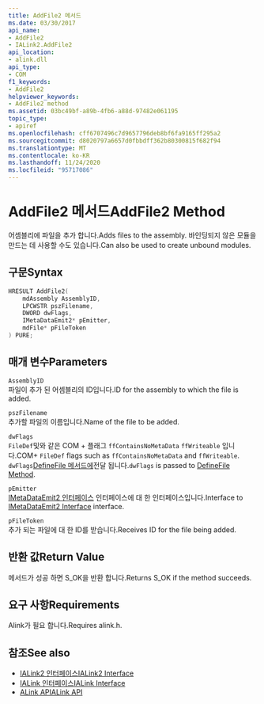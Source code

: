 ```yaml
---
title: AddFile2 메서드
ms.date: 03/30/2017
api_name:
- AddFile2
- IALink2.AddFile2
api_location:
- alink.dll
api_type:
- COM
f1_keywords:
- AddFile2
helpviewer_keywords:
- AddFile2 method
ms.assetid: 03bc49bf-a89b-4fb6-a88d-97482e061195
topic_type:
- apiref
ms.openlocfilehash: cff6707496c7d9657796deb8bf6fa9165ff295a2
ms.sourcegitcommit: d8020797a6657d0fbbdff362b80300815f682f94
ms.translationtype: MT
ms.contentlocale: ko-KR
ms.lasthandoff: 11/24/2020
ms.locfileid: "95717086"
---
```

# <a name="addfile2-method"></a><span data-ttu-id="30141-102">AddFile2 메서드</span><span class="sxs-lookup"><span data-stu-id="30141-102">AddFile2 Method</span></span>

<span data-ttu-id="30141-103">어셈블리에 파일을 추가 합니다.</span><span class="sxs-lookup"><span data-stu-id="30141-103">Adds files to the assembly.</span></span> <span data-ttu-id="30141-104">바인딩되지 않은 모듈을 만드는 데 사용할 수도 있습니다.</span><span class="sxs-lookup"><span data-stu-id="30141-104">Can also be used to create unbound modules.</span></span>  
  
## <a name="syntax"></a><span data-ttu-id="30141-105">구문</span><span class="sxs-lookup"><span data-stu-id="30141-105">Syntax</span></span>  
  
```cpp  
HRESULT AddFile2(  
    mdAssembly AssemblyID,  
    LPCWSTR pszFilename,  
    DWORD dwFlags,  
    IMetaDataEmit2* pEmitter,  
    mdFile* pFileToken  
) PURE;  
```  
  
## <a name="parameters"></a><span data-ttu-id="30141-106">매개 변수</span><span class="sxs-lookup"><span data-stu-id="30141-106">Parameters</span></span>  

 `AssemblyID`  
 <span data-ttu-id="30141-107">파일이 추가 된 어셈블리의 ID입니다.</span><span class="sxs-lookup"><span data-stu-id="30141-107">ID for the assembly to which the file is added.</span></span>  
  
 `pszFilename`  
 <span data-ttu-id="30141-108">추가할 파일의 이름입니다.</span><span class="sxs-lookup"><span data-stu-id="30141-108">Name of the file to be added.</span></span>  
  
 `dwFlags`  
 <span data-ttu-id="30141-109">`FileDef`및와 같은 COM + 플래그 `ffContainsNoMetaData` `ffWriteable` 입니다.</span><span class="sxs-lookup"><span data-stu-id="30141-109">COM+ `FileDef` flags such as `ffContainsNoMetaData` and `ffWriteable`.</span></span> <span data-ttu-id="30141-110">`dwFlags`[DefineFile 메서드에](../metadata/imetadataassemblyemit-definefile-method.md)전달 됩니다.</span><span class="sxs-lookup"><span data-stu-id="30141-110">`dwFlags` is passed to [DefineFile Method](../metadata/imetadataassemblyemit-definefile-method.md).</span></span>  
  
 `pEmitter`  
 <span data-ttu-id="30141-111">[IMetaDataEmit2 인터페이스](../metadata/imetadataemit2-interface.md) 인터페이스에 대 한 인터페이스입니다.</span><span class="sxs-lookup"><span data-stu-id="30141-111">Interface to [IMetaDataEmit2 Interface](../metadata/imetadataemit2-interface.md) interface.</span></span>  
  
 `pFileToken`  
 <span data-ttu-id="30141-112">추가 되는 파일에 대 한 ID를 받습니다.</span><span class="sxs-lookup"><span data-stu-id="30141-112">Receives ID for the file being added.</span></span>  
  
## <a name="return-value"></a><span data-ttu-id="30141-113">반환 값</span><span class="sxs-lookup"><span data-stu-id="30141-113">Return Value</span></span>  

 <span data-ttu-id="30141-114">메서드가 성공 하면 S_OK을 반환 합니다.</span><span class="sxs-lookup"><span data-stu-id="30141-114">Returns S_OK if the method succeeds.</span></span>  
  
## <a name="requirements"></a><span data-ttu-id="30141-115">요구 사항</span><span class="sxs-lookup"><span data-stu-id="30141-115">Requirements</span></span>  

 <span data-ttu-id="30141-116">Alink가 필요 합니다.</span><span class="sxs-lookup"><span data-stu-id="30141-116">Requires alink.h.</span></span>  
  
## <a name="see-also"></a><span data-ttu-id="30141-117">참조</span><span class="sxs-lookup"><span data-stu-id="30141-117">See also</span></span>

- [<span data-ttu-id="30141-118">IALink2 인터페이스</span><span class="sxs-lookup"><span data-stu-id="30141-118">IALink2 Interface</span></span>](ialink2-interface.md)
- [<span data-ttu-id="30141-119">IALink 인터페이스</span><span class="sxs-lookup"><span data-stu-id="30141-119">IALink Interface</span></span>](ialink-interface.md)
- [<span data-ttu-id="30141-120">ALink API</span><span class="sxs-lookup"><span data-stu-id="30141-120">ALink API</span></span>](index.md)
